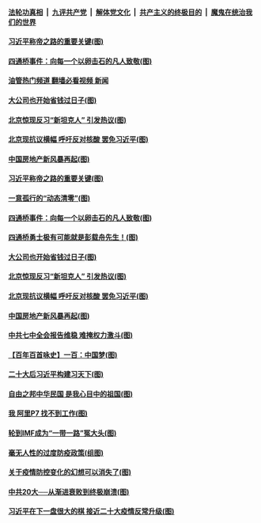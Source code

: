 ####  [法轮功真相](../../../../basic/blob/master/README.md?t=10151331) &nbsp;|&nbsp; [九评共产党](../../../../9ping.md/blob/master/README.md?t=10151331) &nbsp;|&nbsp; [解体党文化](../../../../jtdwh.md/blob/master/README.md?t=10151331)  &nbsp;|&nbsp; [共产主义的终极目的](../../../../gczydzjmd.md/blob/master/README.md?t=10151331) &nbsp;|&nbsp; [魔鬼在统治我们的世界](../../../../mgztzwmdsj.md/blob/master/README.md?t=10151331) 

#### [习近平称帝之路的重要关键(图)](../pages/p4/1019148.md?t=10151331) 

#### [四通桥事件：向每一个以卵击石的凡人致敬(图)](../pages/p4/1019151.md?t=10151331) 

#### [油管热门频道 翻墙必看视频 新闻](http://209.250.226.216:81/youtube.html?10151331)

#### [大公司也开始省钱过日子(图)](../pages/p4/1019049.md?t=10151331) 

#### [北京惊现反习“新坦克人” 引发热议(图)](../pages/p4/1019054.md?t=10151331) 

#### [北京现抗议横幅 呼吁反对核酸 罢免习近平(图)](../pages/p4/1019055.md?t=10151331) 

#### [中国房地产新风暴再起(图)](../pages/p4/1019053.md?t=10151331) 

#### [习近平称帝之路的重要关键(图)](../pages/p4/1019148.md?t=10151331) 

#### [一意孤行的“动态清零”(图)](../pages/p4/1019149.md?t=10151331) 

#### [四通桥事件：向每一个以卵击石的凡人致敬(图)](../pages/p4/1019151.md?t=10151331) 

#### [四通桥勇士极有可能就是彭载舟先生！(图)](../pages/p4/1019131.md?t=10151331) 

#### [大公司也开始省钱过日子(图)](../pages/p4/1019049.md?t=10151331) 

#### [北京惊现反习“新坦克人” 引发热议(图)](../pages/p4/1019054.md?t=10151331) 

#### [北京现抗议横幅 呼吁反对核酸 罢免习近平(图)](../pages/p4/1019055.md?t=10151331) 

#### [中国房地产新风暴再起(图)](../pages/p4/1019053.md?t=10151331) 

#### [中共七中全会报告维稳 难掩权力激斗(图)](../pages/p4/1019039.md?t=10151331) 

#### [【百年百首咏史】一百：中国梦(图)](../pages/p4/1019036.md?t=10151331) 


#### [二十大后习近平构建习天下(图)](../pages/p4/1018983.md?t=10151331) 

#### [自由之邦中华民国 是我心目中的祖国(图)](../pages/p4/1018982.md?t=10151331) 

#### [我 阿里P7 找不到工作(图)](../pages/p4/1018980.md?t=10151331) 

#### [轮到IMF成为“一带一路”冤大头(图)](../pages/p4/1018979.md?t=10151331) 


#### [毫无人性的过度防疫政策(组图)](../pages/p4/1018893.md?t=10151331) 

#### [关于疫情防控变化的幻想可以消失了(图)](../pages/p4/1018892.md?t=10151331) 

#### [中共20大──从渐进衰败到终极崩溃(图)](../pages/p4/1018889.md?t=10151331) 

#### [习近平在下一盘很大的棋 接近二十大疫情反常升级(图)](../pages/p4/1018879.md?t=10151331) 

<img src='http://gfw-breaker.win/goodnews/indexes/p4.md' width='0px' height='0px'/>
